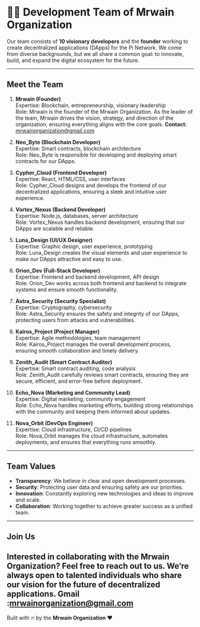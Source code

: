 # 👩‍💻 Development Team of Mrwain Organization

Our team consists of **10 visionary developers** and the **founder** working to create decentralized applications (DApps) for the Pi Network. We come from diverse backgrounds, but we all share a common goal: to innovate, build, and expand the digital ecosystem for the future.

---

## Meet the Team

1. **Mrwain (Founder)**  
   Expertise: Blockchain, entrepreneurship, visionary leadership  
   Role: Mrwain is the founder of the Mrwain Organization. As the leader of the team, Mrwain drives the vision, strategy, and direction of the organization, ensuring everything aligns with the core goals.
   **Contact:** mrwainorganization@gmail.com

2. **Neo_Byte (Blockchain Developer)**  
   Expertise: Smart contracts, blockchain architecture  
   Role: Neo_Byte is responsible for developing and deploying smart contracts for our DApps.

3. **Cypher_Cloud (Frontend Developer)**  
   Expertise: React, HTML/CSS, user interfaces  
   Role: Cypher_Cloud designs and develops the frontend of our decentralized applications, ensuring a sleek and intuitive user experience.

4. **Vortex_Nexus (Backend Developer)**  
   Expertise: Node.js, databases, server architecture  
   Role: Vortex_Nexus handles backend development, ensuring that our DApps are scalable and reliable.

5. **Luna_Design (UI/UX Designer)**  
   Expertise: Graphic design, user experience, prototyping  
   Role: Luna_Design creates the visual elements and user experience to make our DApps attractive and easy to use.

6. **Orion_Dev (Full-Stack Developer)**  
   Expertise: Frontend and backend development, API design  
   Role: Orion_Dev works across both frontend and backend to integrate systems and ensure smooth functionality.

7. **Astra_Security (Security Specialist)**  
   Expertise: Cryptography, cybersecurity  
   Role: Astra_Security ensures the safety and integrity of our DApps, protecting users from attacks and vulnerabilities.

8. **Kairos_Project (Project Manager)**  
   Expertise: Agile methodologies, team management  
   Role: Kairos_Project manages the overall development process, ensuring smooth collaboration and timely delivery.

9. **Zenith_Audit (Smart Contract Auditor)**  
   Expertise: Smart contract auditing, code analysis  
   Role: Zenith_Audit carefully reviews smart contracts, ensuring they are secure, efficient, and error-free before deployment.

10. **Echo_Nova (Marketing and Community Lead)**  
   Expertise: Digital marketing, community engagement  
   Role: Echo_Nova handles marketing efforts, building strong relationships with the community and keeping them informed about updates.

11. **Nova_Orbit (DevOps Engineer)**  
    Expertise: Cloud infrastructure, CI/CD pipelines  
    Role: Nova_Orbit manages the cloud infrastructure, automates deployments, and ensures that everything runs smoothly.

---

## Team Values

- **Transparency**: We believe in clear and open development processes.
- **Security**: Protecting user data and ensuring safety are our priorities.
- **Innovation**: Constantly exploring new technologies and ideas to improve and scale.
- **Collaboration**: Working together to achieve greater success as a unified team.

---

## Join Us

Interested in collaborating with the **Mrwain Organization**? Feel free to reach out to us. We’re always open to talented individuals who share our vision for the future of decentralized applications.
Gmail :mrwainorganization@gmail.com
---

Built with 🔥 by the **Mrwain Organization** ❤️
